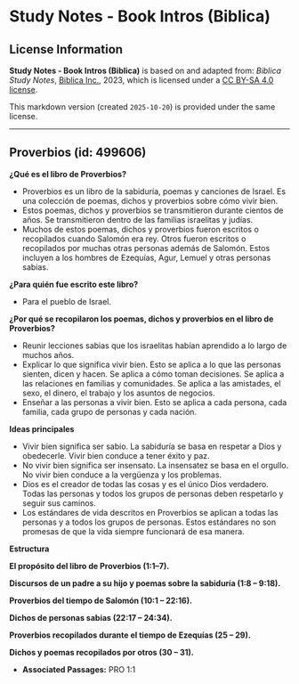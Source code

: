 # Study Notes - Book Intros (Biblica)

## License Information

**Study Notes - Book Intros (Biblica)** is based on and adapted from: _Biblica Study Notes_, [Biblica Inc.](https://www.biblica.com/), 2023, which is licensed under a [CC BY-SA 4.0 license](https://creativecommons.org/licenses/by-sa/4.0/legalcode.en).

This markdown version (created `2025-10-20`) is provided under the same license.



--------------------------------

## Proverbios (id: 499606)

**¿Qué es el libro de Proverbios?**

* Proverbios es un libro de la sabiduría, poemas y canciones de Israel. Es una colección de poemas, dichos y proverbios sobre cómo vivir bien.
* Estos poemas, dichos y proverbios se transmitieron durante cientos de años. Se transmitieron dentro de las familias israelitas y judías.
* Muchos de estos poemas, dichos y proverbios fueron escritos o recopilados cuando Salomón era rey. Otros fueron escritos o recopilados por muchas otras personas además de Salomón. Estos incluyen a los hombres de Ezequías, Agur, Lemuel y otras personas sabias.

**¿Para quién fue escrito este libro?**

* Para el pueblo de Israel.

**¿Por qué se recopilaron los poemas, dichos y proverbios en el libro de Proverbios?**

* Reunir lecciones sabias que los israelitas habían aprendido a lo largo de muchos años.
* Explicar lo que significa vivir bien. Esto se aplica a lo que las personas sienten, dicen y hacen. Se aplica a cómo toman decisiones. Se aplica a las relaciones en familias y comunidades. Se aplica a las amistades, el sexo, el dinero, el trabajo y los asuntos de negocios.
* Enseñar a las personas a vivir bien. Esto se aplica a cada persona, cada familia, cada grupo de personas y cada nación.

**Ideas principales**

* Vivir bien significa ser sabio. La sabiduría se basa en respetar a Dios y obedecerle. Vivir bien conduce a tener éxito y paz.
* No vivir bien significa ser insensato. La insensatez se basa en el orgullo. No vivir bien conduce a la vergüenza y los problemas.
* Dios es el creador de todas las cosas y es el único Dios verdadero. Todas las personas y todos los grupos de personas deben respetarlo y seguir sus caminos.
* Los estándares de vida descritos en Proverbios se aplican a todas las personas y a todos los grupos de personas. Estos estándares no son promesas de que la vida siempre funcionará de esa manera.

**Estructura**

**El propósito del libro de Proverbios (1:1–7\).**

**Discursos de un padre a su hijo y poemas sobre la sabiduría (1:8 – 9:18\).**

**Proverbios del tiempo de Salomón (10:1 – 22:16\).**

**Dichos de personas sabias (22:17 – 24:34\).**

**Proverbios recopilados durante el tiempo de Ezequías (25 – 29\).**

**Dichos y poemas recopilados por otros (30 – 31\).**

* **Associated Passages:** PRO 1:1

